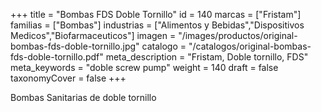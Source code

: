 +++
title = "Bombas FDS Doble Tornillo"
id = 140
marcas = ["Fristam"]
familias = ["Bombas"]
industrias = ["Alimentos y Bebidas","Dispositivos Medicos","Biofarmaceuticos"]
imagen = "/images/productos/original-bombas-fds-doble-tornillo.jpg"
catalogo = "/catalogos/original-bombas-fds-doble-tornillo.pdf"
meta_description = "Fristam, Doble tornillo, FDS"
meta_keywords = "doble screw pump"
weight = 140
draft = false
taxonomyCover = false
+++
<p>Bombas Sanitarias de doble tornillo</p>